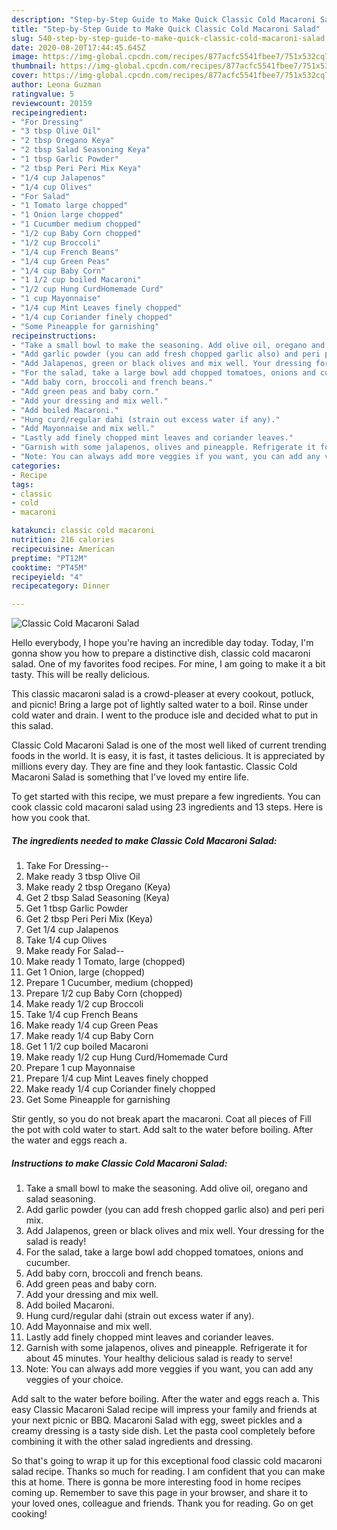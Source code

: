 ```yaml
---
description: "Step-by-Step Guide to Make Quick Classic Cold Macaroni Salad"
title: "Step-by-Step Guide to Make Quick Classic Cold Macaroni Salad"
slug: 540-step-by-step-guide-to-make-quick-classic-cold-macaroni-salad
date: 2020-08-20T17:44:45.645Z
image: https://img-global.cpcdn.com/recipes/877acfc5541fbee7/751x532cq70/classic-cold-macaroni-salad-recipe-main-photo.jpg
thumbnail: https://img-global.cpcdn.com/recipes/877acfc5541fbee7/751x532cq70/classic-cold-macaroni-salad-recipe-main-photo.jpg
cover: https://img-global.cpcdn.com/recipes/877acfc5541fbee7/751x532cq70/classic-cold-macaroni-salad-recipe-main-photo.jpg
author: Leona Guzman
ratingvalue: 5
reviewcount: 20159
recipeingredient:
- "For Dressing"
- "3 tbsp Olive Oil"
- "2 tbsp Oregano Keya"
- "2 tbsp Salad Seasoning Keya"
- "1 tbsp Garlic Powder"
- "2 tbsp Peri Peri Mix Keya"
- "1/4 cup Jalapenos"
- "1/4 cup Olives"
- "For Salad"
- "1 Tomato large chopped"
- "1 Onion large chopped"
- "1 Cucumber medium chopped"
- "1/2 cup Baby Corn chopped"
- "1/2 cup Broccoli"
- "1/4 cup French Beans"
- "1/4 cup Green Peas"
- "1/4 cup Baby Corn"
- "1 1/2 cup boiled Macaroni"
- "1/2 cup Hung CurdHomemade Curd"
- "1 cup Mayonnaise"
- "1/4 cup Mint Leaves finely chopped"
- "1/4 cup Coriander finely chopped"
- "Some Pineapple for garnishing"
recipeinstructions:
- "Take a small bowl to make the seasoning. Add olive oil, oregano and salad seasoning."
- "Add garlic powder (you can add fresh chopped garlic also) and peri peri mix."
- "Add Jalapenos, green or black olives and mix well. Your dressing for the salad is ready!"
- "For the salad, take a large bowl add chopped tomatoes, onions and cucumber."
- "Add baby corn, broccoli and french beans."
- "Add green peas and baby corn."
- "Add your dressing and mix well."
- "Add boiled Macaroni."
- "Hung curd/regular dahi (strain out excess water if any)."
- "Add Mayonnaise and mix well."
- "Lastly add finely chopped mint leaves and coriander leaves."
- "Garnish with some jalapenos, olives and pineapple. Refrigerate it for about 45 minutes. Your healthy delicious salad is ready to serve!"
- "Note: You can always add more veggies if you want, you can add any veggies of your choice."
categories:
- Recipe
tags:
- classic
- cold
- macaroni

katakunci: classic cold macaroni 
nutrition: 216 calories
recipecuisine: American
preptime: "PT12M"
cooktime: "PT45M"
recipeyield: "4"
recipecategory: Dinner

---
```



![Classic Cold Macaroni Salad](https://img-global.cpcdn.com/recipes/877acfc5541fbee7/751x532cq70/classic-cold-macaroni-salad-recipe-main-photo.jpg)

Hello everybody, I hope you're having an incredible day today. Today, I'm gonna show you how to prepare a distinctive dish, classic cold macaroni salad. One of my favorites food recipes. For mine, I am going to make it a bit tasty. This will be really delicious.

This classic macaroni salad is a crowd-pleaser at every cookout, potluck, and picnic! Bring a large pot of lightly salted water to a boil. Rinse under cold water and drain. I went to the produce isle and decided what to put in this salad.

Classic Cold Macaroni Salad is one of the most well liked of current trending foods in the world. It is easy, it is fast, it tastes delicious. It is appreciated by millions every day. They are fine and they look fantastic. Classic Cold Macaroni Salad is something that I've loved my entire life.


To get started with this recipe, we must prepare a few ingredients. You can cook classic cold macaroni salad using 23 ingredients and 13 steps. Here is how you cook that.

<!--inarticleads1-->

##### The ingredients needed to make Classic Cold Macaroni Salad:

1. Take For Dressing--
1. Make ready 3 tbsp Olive Oil
1. Make ready 2 tbsp Oregano (Keya)
1. Get 2 tbsp Salad Seasoning (Keya)
1. Get 1 tbsp Garlic Powder
1. Get 2 tbsp Peri Peri Mix (Keya)
1. Get 1/4 cup Jalapenos
1. Take 1/4 cup Olives
1. Make ready For Salad--
1. Make ready 1 Tomato, large (chopped)
1. Get 1 Onion, large (chopped)
1. Prepare 1 Cucumber, medium (chopped)
1. Prepare 1/2 cup Baby Corn (chopped)
1. Make ready 1/2 cup Broccoli
1. Take 1/4 cup French Beans
1. Make ready 1/4 cup Green Peas
1. Make ready 1/4 cup Baby Corn
1. Get 1 1/2 cup boiled Macaroni
1. Make ready 1/2 cup Hung Curd/Homemade Curd
1. Prepare 1 cup Mayonnaise
1. Prepare 1/4 cup Mint Leaves finely chopped
1. Make ready 1/4 cup Coriander finely chopped
1. Get Some Pineapple for garnishing


Stir gently, so you do not break apart the macaroni. Coat all pieces of Fill the pot with cold water to start. Add salt to the water before boiling. After the water and eggs reach a. 

<!--inarticleads2-->

##### Instructions to make Classic Cold Macaroni Salad:

1. Take a small bowl to make the seasoning. Add olive oil, oregano and salad seasoning.
1. Add garlic powder (you can add fresh chopped garlic also) and peri peri mix.
1. Add Jalapenos, green or black olives and mix well. Your dressing for the salad is ready!
1. For the salad, take a large bowl add chopped tomatoes, onions and cucumber.
1. Add baby corn, broccoli and french beans.
1. Add green peas and baby corn.
1. Add your dressing and mix well.
1. Add boiled Macaroni.
1. Hung curd/regular dahi (strain out excess water if any).
1. Add Mayonnaise and mix well.
1. Lastly add finely chopped mint leaves and coriander leaves.
1. Garnish with some jalapenos, olives and pineapple. Refrigerate it for about 45 minutes. Your healthy delicious salad is ready to serve!
1. Note: You can always add more veggies if you want, you can add any veggies of your choice.


Add salt to the water before boiling. After the water and eggs reach a. This easy Classic Macaroni Salad recipe will impress your family and friends at your next picnic or BBQ. Macaroni Salad with egg, sweet pickles and a creamy dressing is a tasty side dish. Let the pasta cool completely before combining it with the other salad ingredients and dressing. 

So that's going to wrap it up for this exceptional food classic cold macaroni salad recipe. Thanks so much for reading. I am confident that you can make this at home. There is gonna be more interesting food in home recipes coming up. Remember to save this page in your browser, and share it to your loved ones, colleague and friends. Thank you for reading. Go on get cooking!
